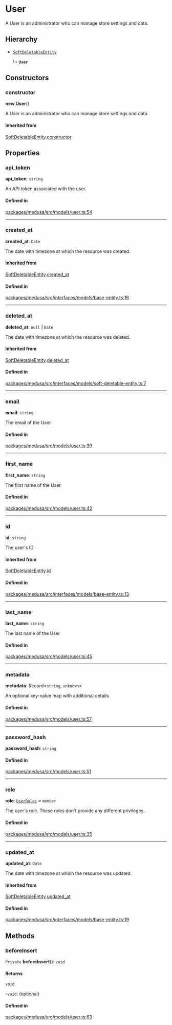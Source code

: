 # User

A User is an administrator who can manage store settings and data.

## Hierarchy

- [`SoftDeletableEntity`](SoftDeletableEntity.md)

  ↳ **`User`**

## Constructors

### constructor

**new User**()

A User is an administrator who can manage store settings and data.

#### Inherited from

[SoftDeletableEntity](SoftDeletableEntity.md).[constructor](SoftDeletableEntity.md#constructor)

## Properties

### api\_token

 **api\_token**: `string`

An API token associated with the user.

#### Defined in

[packages/medusa/src/models/user.ts:54](https://github.com/medusajs/medusa/blob/e39010127/packages/medusa/src/models/user.ts#L54)

___

### created\_at

 **created\_at**: `Date`

The date with timezone at which the resource was created.

#### Inherited from

[SoftDeletableEntity](SoftDeletableEntity.md).[created_at](SoftDeletableEntity.md#created_at)

#### Defined in

[packages/medusa/src/interfaces/models/base-entity.ts:16](https://github.com/medusajs/medusa/blob/e39010127/packages/medusa/src/interfaces/models/base-entity.ts#L16)

___

### deleted\_at

 **deleted\_at**: ``null`` \| `Date`

The date with timezone at which the resource was deleted.

#### Inherited from

[SoftDeletableEntity](SoftDeletableEntity.md).[deleted_at](SoftDeletableEntity.md#deleted_at)

#### Defined in

[packages/medusa/src/interfaces/models/soft-deletable-entity.ts:7](https://github.com/medusajs/medusa/blob/e39010127/packages/medusa/src/interfaces/models/soft-deletable-entity.ts#L7)

___

### email

 **email**: `string`

The email of the User

#### Defined in

[packages/medusa/src/models/user.ts:39](https://github.com/medusajs/medusa/blob/e39010127/packages/medusa/src/models/user.ts#L39)

___

### first\_name

 **first\_name**: `string`

The first name of the User

#### Defined in

[packages/medusa/src/models/user.ts:42](https://github.com/medusajs/medusa/blob/e39010127/packages/medusa/src/models/user.ts#L42)

___

### id

 **id**: `string`

The user's ID

#### Inherited from

[SoftDeletableEntity](SoftDeletableEntity.md).[id](SoftDeletableEntity.md#id)

#### Defined in

[packages/medusa/src/interfaces/models/base-entity.ts:13](https://github.com/medusajs/medusa/blob/e39010127/packages/medusa/src/interfaces/models/base-entity.ts#L13)

___

### last\_name

 **last\_name**: `string`

The last name of the User

#### Defined in

[packages/medusa/src/models/user.ts:45](https://github.com/medusajs/medusa/blob/e39010127/packages/medusa/src/models/user.ts#L45)

___

### metadata

 **metadata**: Record<`string`, `unknown`\>

An optional key-value map with additional details

#### Defined in

[packages/medusa/src/models/user.ts:57](https://github.com/medusajs/medusa/blob/e39010127/packages/medusa/src/models/user.ts#L57)

___

### password\_hash

 **password\_hash**: `string`

#### Defined in

[packages/medusa/src/models/user.ts:51](https://github.com/medusajs/medusa/blob/e39010127/packages/medusa/src/models/user.ts#L51)

___

### role

 **role**: [`UserRoles`](../enums/UserRoles.md) = `member`

The user's role. These roles don't provide any different privileges.

#### Defined in

[packages/medusa/src/models/user.ts:35](https://github.com/medusajs/medusa/blob/e39010127/packages/medusa/src/models/user.ts#L35)

___

### updated\_at

 **updated\_at**: `Date`

The date with timezone at which the resource was updated.

#### Inherited from

[SoftDeletableEntity](SoftDeletableEntity.md).[updated_at](SoftDeletableEntity.md#updated_at)

#### Defined in

[packages/medusa/src/interfaces/models/base-entity.ts:19](https://github.com/medusajs/medusa/blob/e39010127/packages/medusa/src/interfaces/models/base-entity.ts#L19)

## Methods

### beforeInsert

`Private` **beforeInsert**(): `void`

#### Returns

`void`

-`void`: (optional) 

#### Defined in

[packages/medusa/src/models/user.ts:63](https://github.com/medusajs/medusa/blob/e39010127/packages/medusa/src/models/user.ts#L63)
